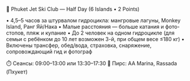🚀 Phuket Jet Ski Club — Half Day (6 Islands • 2 Points)

• 4,5–5 часов за штурвалом гидроцикла: мангровые лагуны, Monkey Island, Ранг Яй/Нака
• Малые расстояния — больше катания и фото-стопов, пляж и купание
• До 2 человек на одном гидроцикле (для семьи с ребёнком до 10 лет возможен 3-й, при общем весе ≤180 кг)
• Включены трансфер, обед/вода, страховка, снаряжение, сопровождающий гид и фотограф

⏱️ Сеансы: 09:00–13:00 или 13:30–17:30
📍 Пирс: AA Marina, Rassada (Пхукет)
